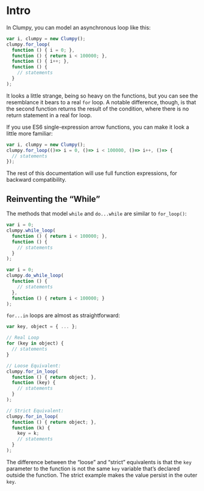 # Intro

In Clumpy, you can model an asynchronous loop like this:

```javascript
var i, clumpy = new Clumpy();
clumpy.for_loop(
  function () { i = 0; },
  function () { return i < 100000; },
  function () { i++; },
  function () {
    // statements
  }
);
```

It looks a little strange, being so heavy on the functions, but you can see the resemblance it bears to a real `for` loop. A notable difference, though, is that the second function returns the result of the condition, where there is no return statement in a real for loop.

If you use ES6 single-expression arrow functions, you can make it look a little more familiar:

```javascript
var i, clumpy = new Clumpy();
clumpy.for_loop(()=> i = 0, ()=> i < 100000, ()=> i++, ()=> {
  // statements
});
```

The rest of this documentation will use full function expressions, for backward compatibility.


## Reinventing the “While”

The methods that model `while` and `do...while` are similar to `for_loop()`:

```javascript
var i = 0;
clumpy.while_loop(
  function () { return i < 100000; },
  function () {
    // statements
  }
);
```

```javascript
var i = 0;
clumpy.do_while_loop(
  function () {
    // statements
  },
  function () { return i < 100000; }
);
```

`for...in` loops are almost as straightforward:

```javascript
var key, object = { ... };

// Real Loop
for (key in object) {
  // statements
}

// Loose Equivalent:
clumpy.for_in_loop(
  function () { return object; },
  function (key) {
    // statements
  }
);

// Strict Equivalent:
clumpy.for_in_loop(
  function () { return object; },
  function (k) {
    key = k;
    // statements
  }
);
```

The difference between the “loose” and “strict” equivalents is that the `key` parameter to the function is not the same `key` variable that’s declared outside the function. The strict example makes the value persist in the outer `key`.
